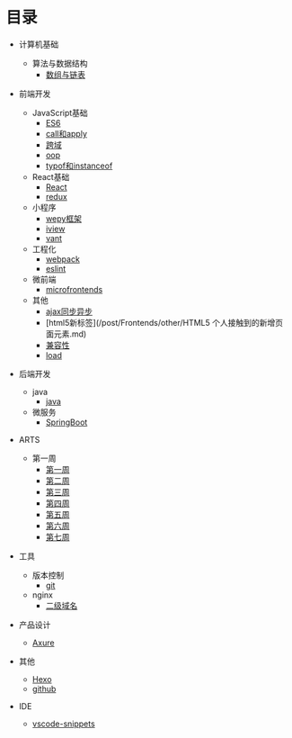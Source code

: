 # 目录

* 计算机基础
  * 算法与数据结构
    * [数组与链表](/post/DataStructure/ArrayLinkedList.md)

* 前端开发
  * JavaScript基础
    * [ES6](/post/Frontends/JavaScript/ES6.md)
    * [call和apply](/post/Frontends/JavaScript/JavaScript中call和apply的理解.md)
    * [跨域](/post/Frontends/JavaScript/JavaScript跨域.md)
    * [oop](/post/Frontends/JavaScript/JavaScript面向对象.md)
    * [typof和instanceof](/post/Frontends/JavaScript/JavaScript中typeof与instanceof的区别.md)
  * React基础
    * [React](/post/Frontends/React/react1.md)
    * [redux](/post/Frontends/React/redux.md)
  * 小程序
    * [wepy框架](/post/Frontends/MiniProgarm/wepy.md)
    * [iview](/post/Frontends/MiniProgarm/iview-webapp.md)
    * [vant](/post/Frontends/MiniProgarm/vant.md)
  * 工程化
    * [webpack](/post/Project/webpack.md)
    * [eslint](/post/Project/eslint.md)
  * 微前端
    * [microfrontends](/post/Frontends/microfrontends.md)
  * 其他
    * [ajax同步异步](/post/Frontends/other/AJAX同步与异步请求.md)
    * [html5新标签](/post/Frontends/other/HTML5 个人接触到的新增页面元素.md)
    * [兼容性](/post/Frontends/other/一些兼容性问题.md)
    * [load](/post/Frontends/other/关于页面加载,seo,post,get.md)
  
* 后端开发
  * java
    * [java]('/post/Backends/Java.md')
  * 微服务
    * [SpringBoot](/post/Backends/SpringBoot.md)
  
* ARTS
  * 第一周
    * [第一周](/post/ARTS/week1.md)
    * [第二周](/post/ARTS/week2.md)
    * [第三周](/post/ARTS/week3.md)
    * [第四周](/post/ARTS/week4.md)
    * [第五周](/post/ARTS/week5.md)
    * [第六周](/post/ARTS/week6.md)
    * [第七周](/post/ARTS/week7.md)
  
* 工具
  * 版本控制
    * [git](/post/Version/git.md)
  * nginx
    * [二级域名](/post/ECS/secondaryDomain.md)

* 产品设计
  * [Axure](/post/Tools/axure.md)

* 其他
  * [Hexo](/post/Study/hexo.md)
  * [github](/post/Tools/github.md)

* IDE
  * [vscode-snippets](/post/IDE/vscode/code-snippets.md)